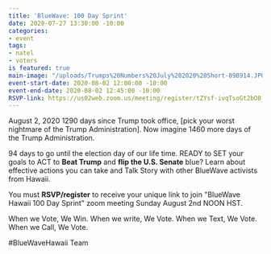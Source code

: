 ```yaml
---
title: 'BlueWave: 100 Day Sprint'
date: 2020-07-27 13:30:00 -10:00
categories:
- event
tags:
- natel
- voters
is featured: true
main-image: "/uploads/Trumps%20Numbers%20July%202020%20Short-898914.JPG"
event-start-date: 2020-08-02 12:00:00 -10:00
event-end-date: 2020-08-02 12:45:00 -10:00
RSVP-link: https://us02web.zoom.us/meeting/register/tZYsf-ivqTsoGt2bO8_q5CIgMF3gq0W42KzE
---
```


August 2, 2020
1290 days since Trump took office, [pick your worst nightmare of the Trump Administration].  Now imagine 1460 more days of the Trump Administration. 

94 days to go until the election day of our life time.  READY to SET your goals to ACT to **Beat Trump** and **flip the U.S. Senate** blue?   Learn about effective actions you can take and Talk Story with other BlueWave activists from Hawaii. 

You must **RSVP/register** to receive your unique link to join "BlueWave Hawaii 100 Day Sprint" zoom meeting Sunday August 2nd NOON HST. 

When we Vote, We Win. When we write, We Vote. When we Text, We Vote. When we Call, We Vote.

#BlueWaveHawaii Team